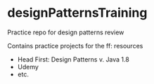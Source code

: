 # designPatternsTraining
Practice repo for design patterns review

Contains practice projects for the ff: resources
- Head First: Design Patterns v. Java 1.8
- Udemy
- etc.
